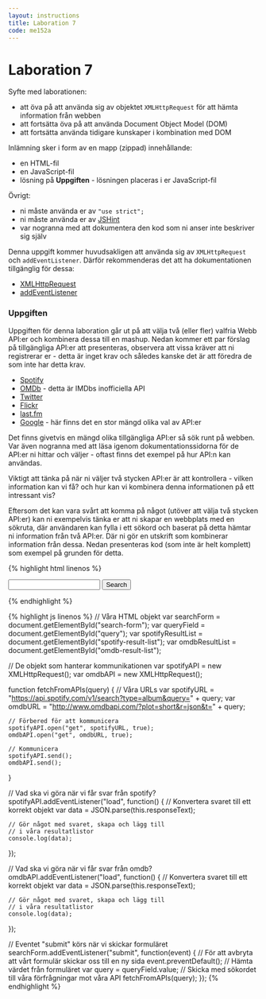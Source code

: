```yaml
---
layout: instructions
title: Laboration 7
code: me152a
---
```


# Laboration 7

Syfte med laborationen:

* att öva på att använda sig av objektet `XMLHttpRequest` för att hämta information från webben
* att fortsätta öva på att använda Document Object Model (DOM)
* att fortsätta använda tidigare kunskaper i kombination med DOM

Inlämning sker i form av en mapp (zippad) innehållande:

* en HTML-fil
* en JavaScript-fil
* lösning på __Uppgiften__ - lösningen placeras i er JavaScript-fil

Övrigt:

* ni måste använda er av `"use strict";`
* ni måste använda er av [JSHint](http://jshint.com)
* var nogranna med att dokumentera den kod som ni anser inte beskriver sig själv

Denna uppgift kommer huvudsakligen att använda sig av `XMLHttpRequest` och `addEventListener`. Därför rekommenderas det att ha dokumentationen tillgänglig för dessa:

* [XMLHttpRequest](https://developer.mozilla.org/en/docs/Web/API/XMLHttpRequest/Using_XMLHttpRequest)
* [addEventListener](https://developer.mozilla.org/en-US/docs/Web/API/EventTarget/addEventListener)

### Uppgiften

Uppgiften för denna laboration går ut på att välja två (eller fler) valfria Webb API:er och kombinera dessa till en mashup. Nedan kommer ett par förslag på tillgängliga API:er att presenteras, observera att vissa kräver att ni registrerar er - detta är inget krav och således kanske det är att föredra de som inte har detta krav.

* [Spotify](https://developer.spotify.com/web-api/)
* [OMDb](http://www.omdbapi.com/) - detta är IMDbs inofficiella API
* [Twitter](https://dev.twitter.com/rest/public)
* [Flickr](https://www.flickr.com/services/api/)
* [last.fm](http://www.last.fm/api)
* [Google](https://developers.google.com/apis-explorer/#p/) - här finns det en stor mängd olika val av API:er

Det finns givetvis en mängd olika tillgängliga API:er så sök runt på webben. Var även nogranna med att läsa igenom dokumentationssidorna för de API:er ni hittar och väljer - oftast finns det exempel på hur API:n kan användas.

Viktigt att tänka på när ni väljer två stycken API:er är att kontrollera - vilken information kan vi få? och hur kan vi kombinera denna informationen på ett intressant vis?

Eftersom det kan vara svårt att komma på något (utöver att välja två stycken API:er) kan ni exempelvis tänka er att ni skapar en webbplats med en sökruta, där användaren kan fylla i ett sökord och baserat på detta hämtar ni information från två API:er. Där ni gör en utskrift som kombinerar information från dessa. Nedan presenteras kod (som inte är helt komplett) som exempel på grunden för detta.

{% highlight html linenos %}
<!-- Sökformulär -->
<form action="" method="get" id="search-form">
    <input type="text" name="query" id="query">
    <button type="submit">Search</button>
</form>

<!-- De listor vi fyller med resultaten -->
<ul id="spotify-result-list"></ul>
<ul id="omdb-result-list"></ul>
{% endhighlight %}

{% highlight js linenos %}
// Våra HTML objekt
var searchForm = document.getElementById("search-form");
var queryField = document.getElementById("query");
var spotifyResultList = document.getElementById("spotify-result-list");
var omdbResultList = document.getElementById("omdb-result-list");

// De objekt som hanterar kommunikationen
var spotifyAPI = new XMLHttpRequest();
var omdbAPI = new XMLHttpRequest();

function fetchFromAPIs(query) {
    // Våra URLs
    var spotifyURL = "https://api.spotify.com/v1/search?type=album&query=" + query;
    var omdbURL = "http://www.omdbapi.com/?plot=short&r=json&t=" + query;

    // Förbered för att kommunicera
    spotifyAPI.open("get", spotifyURL, true);
    omdbAPI.open("get", omdbURL, true);

    // Kommunicera
    spotifyAPI.send();
    omdbAPI.send();
}

// Vad ska vi göra när vi får svar från spotify?
spotifyAPI.addEventListener("load", function() {
    // Konvertera svaret till ett korrekt objekt
    var data = JSON.parse(this.responseText);

    // Gör något med svaret, skapa och lägg till
    // i våra resultatlistor
    console.log(data);
});

// Vad ska vi göra när vi får svar från omdb?
omdbAPI.addEventListener("load", function() {
    // Konvertera svaret till ett korrekt objekt
    var data = JSON.parse(this.responseText);

    // Gör något med svaret, skapa och lägg till
    // i våra resultatlistor
    console.log(data);
});

// Eventet "submit" körs när vi skickar formuläret
searchForm.addEventListener("submit", function(event) {
    // För att avbryta att vårt formulär skickar oss till en ny sida
    event.preventDefault();
    // Hämta värdet från formuläret
    var query = queryField.value;
    // Skicka med sökordet till våra förfrågningar mot våra API
    fetchFromAPIs(query);
});
{% endhighlight %}
